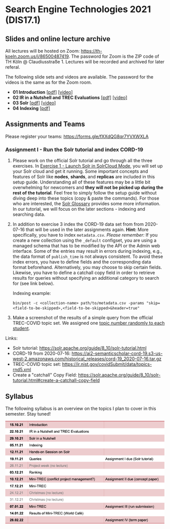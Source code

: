 # Search Engine Technologies 2021 (DIS17.1)

## Slides and online lecture archive

All lectures will be hosted on Zoom: https://th-koeln.zoom.us/j/86500487419. The password for Zoom is the ZIP code of TH Köln @ Claudiusstraße 1. Lectures will be recorded and archived for later referal.

The following slide sets and videos are available. The password for the videos is the same as for the Zoom room.

* **01 Introduction** [[pdf]](slides/DIS17-01-introduction.pdf) [[video]](https://th-koeln.sciebo.de/s/zkxwDLmIf3RnFsL)
* **02 IR in a Nutshell and TREC Evaluations** [[pdf]](slides/DIS17-02-IR-Nutshell.pdf) [[video]](https://th-koeln.sciebo.de/s/5UlwblJSHsaqzTM)
* **03 Solr** [[pdf]](slides/DIS17-03-Solr.pdf) [[video]](https://th-koeln.sciebo.de/s/LCdBeIX4P2uPicY)
* **04 Indexing** [[pdf]](slides/DIS17-04-Indexing.pdf)

## Assignments and Teams

Please register your teams: https://forms.gle/fXXdQG8qr7YVXWXLA 

### Assignment I - Run the Solr tutorial and index CORD-19

1. Please work on the official Solr tutorial and go through all the three exercises. In [Exercise 1 - Launch Solr in SolrCloud Mode](https://solr.apache.org/guide/8_10/solr-tutorial.html#launch-solr-in-solrcloud-mode), you will set up your Solr cloud and get it running. Some important concepts and features of Solr like **nodes**, **shards**, and **replicas** are included in this setup guide. Understanding all of these features may be a little bit overwhelming for newcomers and **they will not be picked up during the rest of the tutorial**. Feel free to simply follow the setup guide without diving deep into these topics (copy & paste the commands). For those who are interested, the [Solr Glossary](https://solr.apache.org/guide/8_10/solr-glossary.html) provides some more information. In our tutorial, we will focus on the later sections - indexing and searching data.
2. In addition to exercise 3 index the CORD-19 data set from from 2020-07-16 that will be used in the later assignments again. **Hint:** More specifically, you have to index `metadata.csv`. *Please remember:* If you create a new collection using the `_default` configset, you are using a managed schema that has to be modified by the API or the Admin web interface. Some of the entries may result in errors during indexing, e.g., the data format of `publish_time` is not always consistent. To avoid these index errors, you have to define fields and the corresponding data format beforehand. Alternatively, you may choose to skip certain fields. Likewise, you have to define a catchall copy field in order to retrieve results for queries without specifying an additional category to search for (see link below).
    
    Indexing example: 
    ```
    bin/post -c <collection-name> path/to/metadata.csv -params "skip=<field-to-be-skipped>,<field-to-be-skipped>&header=true"
    ```
3. Make a screenshot of the results of a simple query from the official TREC-COVID topic set. We assigned one [topic number randomly to each student](topic-student.md). 

Links: 
- Solr tutorial: https://solr.apache.org/guide/8_10/solr-tutorial.html
- CORD-19 from 2020-07-16: https://ai2-semanticscholar-cord-19.s3-us-west-2.amazonaws.com/historical_releases/cord-19_2020-07-16.tar.gz
- TREC-COVID topic set: https://ir.nist.gov/covidSubmit/data/topics-rnd5.xml
- Create a "catchall" Copy Field: https://solr.apache.org/guide/8_10/solr-tutorial.html#create-a-catchall-copy-field





## Syllabus

The following syllabus is an overview on the topics I plan to cover in this semester. Stay tuned!

![syllabus](syllabus.png)
